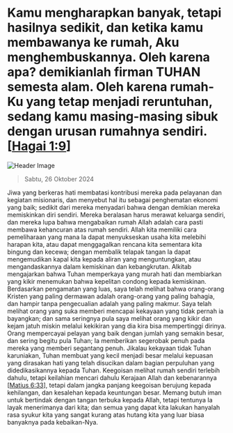 
# Kamu mengharapkan banyak, tetapi hasilnya sedikit, dan ketika kamu membawanya ke rumah, Aku menghembuskannya. Oleh karena apa? demikianlah firman TUHAN semesta alam. Oleh karena rumah-Ku yang tetap menjadi reruntuhan, sedang kamu masing-masing sibuk dengan urusan rumahnya sendiri. [[Hagai 1:9](http://alkitab.sabda.org/?Hagai%201:9)]

![Header Image](https://alkitab.app/slice/sunrise.jpg)

> Sabtu, 26 Oktober 2024

Jiwa yang berkeras hati membatasi kontribusi mereka pada pelayanan dan kegiatan misionaris, dan menyebut hal itu sebagai penghematan ekonomi yang baik; sedikit dari mereka menyadari bahwa dengan demikian mereka memiskinkan diri sendiri. Mereka beralasan harus merawat keluarga sendiri, dan mereka lupa bahwa mengabaikan rumah Allah adalah cara pasti membawa kehancuran atas rumah sendiri. Allah kita memiliki cara pemeliharaan yang mana Ia dapat menyukseskan usaha kita melebihi harapan kita, atau dapat menggagalkan rencana kita sementara kita bingung dan kecewa; dengan membalik telapak tangan Ia dapat mengemudikan kapal kita kepada aliran yang menguntungkan, atau mengandaskannya dalam kemiskinan dan kebangkrutan. Alkitab mengajarkan bahwa Tuhan memperkaya yang murah hati dan membiarkan yang kikir menemukan bahwa kepelitan condong kepada kemiskinan. Berdasarkan pengamatan yang luas, saya telah melihat bahwa orang-orang Kristen yang paling dermawan adalah orang-orang yang paling bahagia, dan hampir tanpa pengecualian adalah yang paling makmur. Saya telah melihat orang yang suka memberi mencapai kekayaan yang tidak pernah ia bayangkan; dan sama seringnya pula saya melihat orang yang kikir dan kejam jatuh miskin melalui kekikiran yang dia kira bisa mempertinggi dirinya. Orang mempercayai pelayan yang baik dengan jumlah yang semakin besar, dan sering begitu pula Tuhan; Ia memberikan segerobak penuh pada mereka yang memberi segantang penuh. Jikalau kekayaan tidak Tuhan karuniakan, Tuhan membuat yang kecil menjadi besar melalui kepuasan yang dirasakan hati yang telah disucikan dalam bagian perpuluhan yang didedikasikannya kepada Tuhan. Keegoisan melihat rumah sendiri terlebih dahulu, tetapi keilahian mencari dahulu Kerajaan Allah dan kebenarannya [[Matius 6:33](http://alkitab.sabda.org/?Matius%206:33)], tetapi dalam jangka panjang keegoisan berujung kepada kehilangan, dan kesalehan kepada keuntungan besar. Memang butuh iman untuk bertindak dengan tangan terbuka kepada Allah, tetapi tentunya Ia layak menerimanya dari kita; dan semua yang dapat kita lakukan hanyalah rasa syukur kita yang sangat kurang atas hutang kita yang luar biasa banyaknya pada kebaikan-Nya.
    